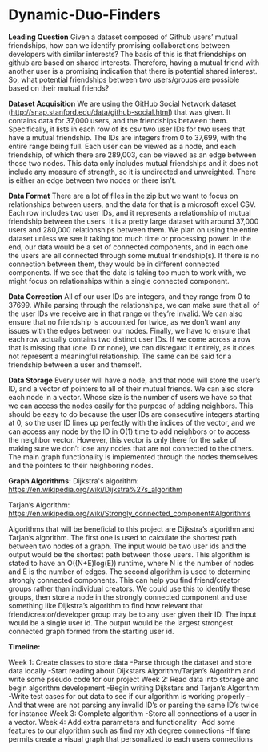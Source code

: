 # Dynamic-Duo-Finders

**Leading Question**
Given a dataset composed of Github users’ mutual friendships, how can we identify promising collaborations between developers with similar interests? 
The basis of this is that friendships on github are based on shared interests. Therefore, having a mutual friend with another user is a promising indication that there is potential shared interest. 
So, what potential friendships between two users/groups are possible based on their mutual friends?

**Dataset Acquisition**
We are using the GitHub Social Network dataset (http://snap.stanford.edu/data/github-social.html) that was given. It contains data for 37,000 users, and the friendships between them. Specifically, it lists in each row of its csv two user IDs for two users that have a mutual friendship. The IDs are integers from 0 to 37,699, with the entire range being full.  Each user can be viewed as a node, and each friendship, of which there are 289,003, can be viewed as an edge between those two nodes. This data only includes mutual friendships and it does not include any measure of strength, so it is undirected and unweighted. There is either an edge between two nodes or there isn’t.

**Data Format**
There are a lot of files in the zip but we want to focus on relationships between users, and the data for that is a microsoft excel CSV.  Each row includes two user IDs, and it represents a relationship of mutual friendship between the users. It is a pretty large dataset with around 37,000 users and 280,000 relationships between them. We plan on using the entire dataset unless we see it taking too much time or processing power. In the end, our data would be a set of connected components, and in each one the users are all connected through some mutual friendship(s). If there is no connection between them, they would be in different connected components. If we see that the data is taking too much to work with, we might focus on relationships within a single connected component.

**Data Correction**
All of our user IDs are integers, and they range from 0 to 37699. While parsing through the relationships, we can make sure that all of the user IDs we receive are in that range or they’re invalid. We can also ensure that no friendship is accounted for twice, as we don’t want any issues with the edges between our nodes. Finally, we have to ensure that each row actually contains two distinct user IDs. If we come across a row that is missing that (one ID or none), we can disregard it entirely, as it does not represent a meaningful relationship. The same can be said for a friendship between a user and themself.

**Data Storage**
Every user will have a node, and that node will store the user’s ID, and a vector of pointers to all of their mutual friends. We can also store each node in a vector. Whose size is the number of users we have so that we can access the nodes easily for the purpose of adding neighbors. This should be easy to do because the user IDs are consecutive integers starting at 0, so the user ID lines up perfectly with the indices of the vector, and we can access any node by the ID in O(1) time to add neighbors or to access the neighbor vector.  However, this vector is only there for the sake of making sure we don’t lose any nodes that are not connected to the others.  The main graph functionality is implemented through the nodes themselves and the pointers to their neighboring nodes.






**Graph Algorithms:**
Dijkstra's algorithm:
https://en.wikipedia.org/wiki/Dijkstra%27s_algorithm

Tarjan’s Algorithm:
https://en.wikipedia.org/wiki/Strongly_connected_component#Algorithms

Algorithms that will be beneficial to this project are Dijkstra’s algorithm and Tarjan’s algorithm. The first one is used to calculate the shortest path between two nodes of a graph. The input would be two user ids and the output would be the shortest path between those users. This algorithm is stated to have an O((N+E)log(E)) runtime, where N is the number of nodes and E is the number of edges.
The second algorithm is used to determine strongly connected components. This can help you find friend/creator groups rather than individual creators. We could use this to identify these groups, then store a node in the strongly connected component and use something like Dijkstra’s algorithm to find how relevant that friend/creator/developer group may be to any user given their ID. The input would be a single user id. The output would be the largest strongest connected graph formed from the starting user id.

**Timeline:**

Week 1: Create classes to store data
-Parse through the dataset and store data locally
-Start reading about Dijkstars Algorithm/Tarjan’s Algorithm and write some pseudo code for our project
Week 2: Read data into storage and begin algorithm development
-Begin writing Dijkstars and Tarjan’s Algorithm
-Write test cases for out data to see if our algorithm is working properly
-And that were are not parsing any invalid ID’s or parsing the same ID’s twice for instance 
Week 3: Complete algorithm
-Store all connections of a user in a vector.
Week 4: Add extra parameters and functionality
-Add some features to our algorithm such as find my xth degree connections
-If time permits create a visual graph that personalized to each users connections

